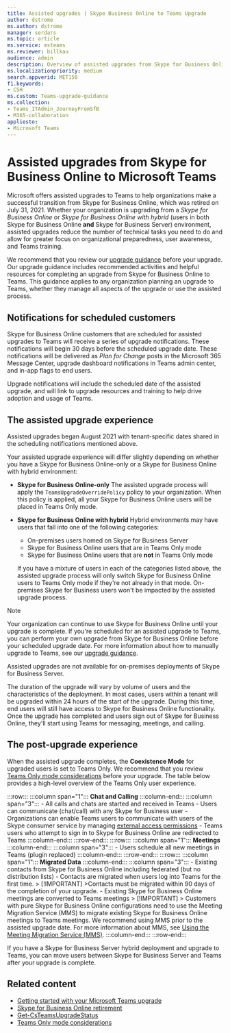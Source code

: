 ```yaml
---
title: Assisted upgrades | Skype Business Online to Teams Upgrade 
author: dstrome
ms.author: dstrome
manager: serdars
ms.topic: article
ms.service: msteams
ms.reviewer: billkau
audience: admin
description: Overview of assisted upgrades from Skype for Business Online to Teams
ms.localizationpriority: medium
search.appverid: MET150
f1.keywords:
- CSH
ms.custom: Teams-upgrade-guidance
ms.collection: 
- Teams_ITAdmin_JourneyFromSfB
- M365-collaboration
appliesto:
- Microsoft Teams
---
```


# Assisted upgrades from Skype for Business Online to Microsoft Teams

Microsoft offers assisted upgrades to Teams to help organizations make a successful transition from Skype for Business Online, which was retired on July 31, 2021. Whether your organization is upgrading from a *Skype for Business Online* or *Skype for Business Online with hybrid* (users in both Skype for Business Online **and** Skype for Business Server) environment, assisted upgrades reduce the number of technical tasks you need to do and allow for greater focus on organizational preparedness, user awareness, and Teams training.

We recommend that you review our [upgrade guidance](https://aka.ms/SkypeToTeams) before your upgrade. Our upgrade guidance includes recommended activities and helpful resources for completing an upgrade from Skype for Business Online to Teams. This guidance applies to any organization planning an upgrade to Teams, whether they manage all aspects of the upgrade or use the assisted process.

## Notifications for scheduled customers

Skype for Business Online customers that are scheduled for assisted upgrades to Teams will receive a series of upgrade notifications. These notifications will begin 30 days before the scheduled upgrade date. These notifications will be delivered as *Plan for Change* posts in the Microsoft 365 Message Center, upgrade dashboard notifications in Teams admin center, and in-app flags to end users.

Upgrade notifications will include the scheduled date of the assisted upgrade, and will link to upgrade resources and training to help drive adoption and usage of Teams.

## The assisted upgrade experience

Assisted upgrades began August 2021 with tenant-specific dates shared in the scheduling notifications mentioned above.

Your assisted upgrade experience will differ slightly depending on whether you have a Skype for Business Online-only or a Skype for Business Online with hybrid environment:

- **Skype for Business Online-only** The assisted upgrade process will apply the `TeamsUpgradeOverridePolicy` policy to your organization. When this policy is applied, all your Skype for Business Online users will be placed in Teams Only mode.
- **Skype for Business Online with hybrid** Hybrid environments may have users that fall into one of the following categories:

  - On-premises users homed on Skype for Business Server
  - Skype for Business Online users that are in Teams Only mode
  - Skype for Business Online users that are **not** in Teams Only mode

  If you have a mixture of users in each of the categories listed above, the assisted upgrade process will only switch Skype for Business Online users to Teams Only mode if they're not already in that mode. On-premises Skype for Business users won't be impacted by the assisted upgrade process.

> [!NOTE]
> Your organization can continue to use Skype for Business Online until your upgrade is complete. If you're scheduled for an assisted upgrade to Teams, you can perform your own upgrade from Skype for Business Online before your scheduled upgrade date. For more information about how to manually upgrade to Teams, see our [upgrade guidance](https://aka.ms/SkypeToTeams).
>
> Assisted upgrades are not available for on-premises deployments of Skype for Business Server.

The duration of the upgrade will vary by volume of users and the characteristics of the deployment. In most cases, users within a tenant will be upgraded within 24 hours of the start of the upgrade. During this time, end users will still have access to Skype for Business Online functionality. Once the upgrade has completed and users sign out of Skype for Business Online, they'll start using Teams for messaging, meetings, and calling.

## The post-upgrade experience

When the assisted upgrade completes, the **Coexistence Mode** for upgraded users is set to Teams Only. We recommend that you review [Teams Only mode considerations](teams-only-mode-considerations.md) before your upgrade. The table below provides a high-level overview of the Teams Only user experience.

:::row:::
    :::column span="1":::
        **Chat and Calling**
    :::column-end:::
    :::column span="3":::
        - All calls and chats are started and received in Teams
        - Users can communicate (chat/call) with any Skype for Business user
        - Organizations can enable Teams users to communicate with users of the Skype consumer service by managing [external access permissions](manage-external-access.md)
        - Teams users who attempt to sign in to Skype for Business Online are redirected to Teams
    :::column-end:::
:::row-end:::
:::row:::
    :::column span="1":::
        **Meetings**
    :::column-end:::
    :::column span="3":::
        - Users schedule all new meetings in Teams (plugin replaced)
    :::column-end:::
:::row-end:::
:::row:::
    :::column span="1":::
        **Migrated Data**
    :::column-end:::
    :::column span="3":::
        - Existing contacts from Skype for Business Online including federated (but no distribution lists)
        - Contacts are migrated when users log into Teams for the first time.
            > [!IMPORTANT]
            >Contacts must be migrated within 90 days of the completion of your upgrade.
        - Existing Skype for Business Online meetings are converted to Teams meetings
            > [!IMPORTANT]
            > Customers with pure Skype for Business Online configurations need to use the Meeting Migration Service (MMS) to migrate existing Skype for Business Online meetings to Teams meetings. We recommend using MMS prior to the assisted upgrade date. For more information about MMS, see [Using the Meeting Migration Service (MMS)](/skypeforbusiness/audio-conferencing-in-office-365/setting-up-the-meeting-migration-service-mms).
    :::column-end:::
:::row-end:::

If you have a Skype for Business Server hybrid deployment and upgrade to Teams, you can move users between Skype for Business Server and Teams after your upgrade is complete.

## Related content

- [Getting started with your Microsoft Teams upgrade](upgrade-start-here.md)
- [Skype for Business Online retirement](skype-for-business-online-retirement.md)
- [Get-CsTeamsUpgradeStatus](/powershell/module/skype/get-csteamsupgradestatus?view=skype-ps&preserve-view=true)
- [Teams Only mode considerations](teams-only-mode-considerations.md)
